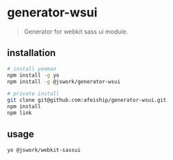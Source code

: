 # generator-wsui
> Generator for webkit sass ui module.

## installation
```bash
# install yeoman
npm install -g yo
npm install -g @jswork/generator-wsui

# private install
git clone git@github.com:afeiship/generator-wsui.git
npm install 
npm link
```

## usage
```bash
yo @jswork/webkit-sassui
```
